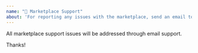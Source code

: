 ```yaml
---
name: "🛒 Marketplace Support"
about: 'For reporting any issues with the marketplace, send an email to wintercms@luketowers.ca'
---
```


All marketplace support issues will be addressed through email support.

Thanks!
